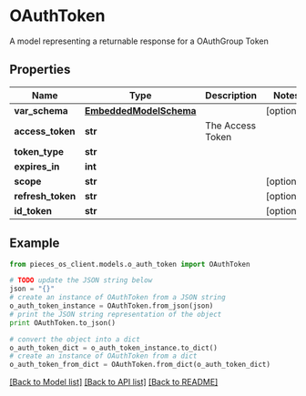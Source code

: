 # OAuthToken

A model representing a returnable response for a OAuthGroup Token

## Properties
Name | Type | Description | Notes
------------ | ------------- | ------------- | -------------
**var_schema** | [**EmbeddedModelSchema**](EmbeddedModelSchema.md) |  | [optional] 
**access_token** | **str** | The Access Token | 
**token_type** | **str** |  | 
**expires_in** | **int** |  | 
**scope** | **str** |  | [optional] 
**refresh_token** | **str** |  | [optional] 
**id_token** | **str** |  | [optional] 

## Example

```python
from pieces_os_client.models.o_auth_token import OAuthToken

# TODO update the JSON string below
json = "{}"
# create an instance of OAuthToken from a JSON string
o_auth_token_instance = OAuthToken.from_json(json)
# print the JSON string representation of the object
print OAuthToken.to_json()

# convert the object into a dict
o_auth_token_dict = o_auth_token_instance.to_dict()
# create an instance of OAuthToken from a dict
o_auth_token_from_dict = OAuthToken.from_dict(o_auth_token_dict)
```
[[Back to Model list]](../README.md#documentation-for-models) [[Back to API list]](../README.md#documentation-for-api-endpoints) [[Back to README]](../README.md)


